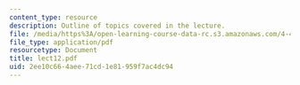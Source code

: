 ```yaml
---
content_type: resource
description: Outline of topics covered in the lecture.
file: /media/https%3A/open-learning-course-data-rc.s3.amazonaws.com/4-461-building-technology-i-materials-and-construction-fall-2004/2ee10c664aee71cd1e81959f7ac4dc94_lect12.pdf
file_type: application/pdf
resourcetype: Document
title: lect12.pdf
uid: 2ee10c66-4aee-71cd-1e81-959f7ac4dc94
---
```

